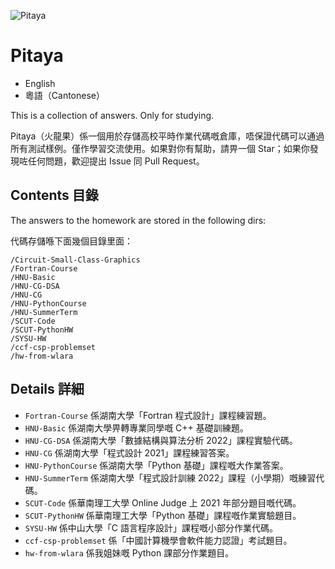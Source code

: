 ![Pitaya](https://socialify.git.ci/Chen-Rain/Pitaya/image?description=1&font=Bitter&forks=1&issues=1&language=1&name=1&owner=1&pulls=1&stargazers=1&theme=Light)

# Pitaya

- English
- 粵語（Cantonese）

This is a collection of answers. Only for studying.

Pitaya（火龍果）係一個用於存儲高校平時作業代碼嘅倉庫，唔保證代碼可以通過所有測試樣例。僅作學習交流使用。如果對你有幫助，請畀一個 Star；如果你發現咗任何問題，歡迎提出 Issue 同 Pull Request。

## Contents 目錄

The answers to the homework are stored in the following dirs:

代碼存儲喺下面幾個目錄里面：

```shell
/Circuit-Small-Class-Graphics
/Fortran-Course
/HNU-Basic
/HNU-CG-DSA
/HNU-CG
/HNU-PythonCourse
/HNU-SummerTerm
/SCUT-Code
/SCUT-PythonHW
/SYSU-HW
/ccf-csp-problemset
/hw-from-wlara
```

## Details 詳細

- `Fortran-Course` 係湖南大學「Fortran 程式設計」課程練習題。
- `HNU-Basic` 係湖南大學畀轉專業同學嘅 C++ 基礎訓練題。
- `HNU-CG-DSA` 係湖南大學「數據結構與算法分析 2022」課程實驗代碼。
- `HNU-CG` 係湖南大學「程式設計 2021」課程練習答案。
- `HNU-PythonCourse` 係湖南大學「Python 基礎」課程嘅大作業答案。
- `HNU-SummerTerm` 係湖南大學「程式設計訓練 2022」課程（小學期）嘅練習代碼。
- `SCUT-Code` 係華南理工大學 Online Judge 上 2021 年部分題目嘅代碼。
- `SCUT-PythonHW` 係華南理工大學「Python 基礎」課程嘅作業實驗題目。
- `SYSU-HW` 係中山大學「C 語言程序設計」課程嘅小部分作業代碼。
- `ccf-csp-problemset` 係「中國計算機學會軟件能力認證」考試題目。
- `hw-from-wlara` 係我姐妹嘅 Python 課部分作業題目。
